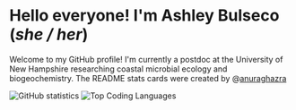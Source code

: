 # Hello everyone! I'm Ashley Bulseco (_she / her_) 
Welcome to my GitHub profile! I'm currently a postdoc at the University of New Hampshire researching coastal microbial ecology and biogeochemistry. The README stats cards were created by \@[anuraghazra](https://github.com/anuraghazra/github-readme-stats#readme)

![GitHub statistics](https://github-readme-stats.vercel.app/api?username=abulseco&theme=vision-friendly-dark&rank_icon=github&hide=contribs&show_icons=true) ![Top Coding Languages](https://github-readme-stats.vercel.app/api/top-langs/?username=abulseco&langs_count=6&theme=vision-friendly-dark&layout=compact)
<!--
**abulseco/abulseco** is a ✨ _special_ ✨ repository because its `README.md` (this file) appears on your GitHub profile.

Here are some ideas to get you started:

- 🔭 I’m currently working on ...
- 🌱 I’m currently learning ...
- 👯 I’m looking to collaborate on ...
- 🤔 I’m looking for help with ...
- 💬 Ask me about ...
- 📫 How to reach me: ...
- 😄 Pronouns: ...
- ⚡ Fun fact: ...
-->
